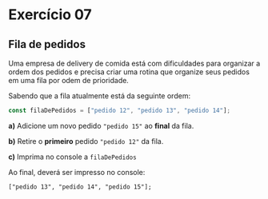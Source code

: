 # Exercício 07

## Fila de pedidos

Uma empresa de delivery de comida está com dificuldades para organizar a ordem dos pedidos e precisa criar uma rotina que organize seus pedidos em uma fila por odem de prioridade.

Sabendo que a fila atualmente está da seguinte ordem:

```javascript
const filaDePedidos = ["pedido 12", "pedido 13", "pedido 14"];
```

**a)** Adicione um novo pedido `"pedido 15"` ao **final** da fila.

**b)** Retire o **primeiro** pedido `"pedido 12"` da fila.

**c)** Imprima no console a `filaDePedidos`

Ao final, deverá ser impresso no console:

```
["pedido 13", "pedido 14", "pedido 15"];
```
